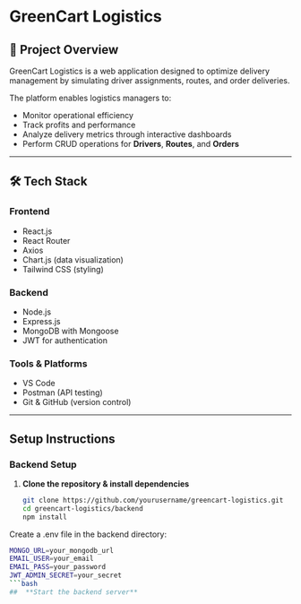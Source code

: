 # GreenCart Logistics

## 📌 Project Overview
GreenCart Logistics is a web application designed to optimize delivery management by simulating driver assignments, routes, and order deliveries.  

The platform enables logistics managers to:
- Monitor operational efficiency
- Track profits and performance
- Analyze delivery metrics through interactive dashboards
- Perform CRUD operations for **Drivers**, **Routes**, and **Orders**

---

## 🛠 Tech Stack

### **Frontend**
- React.js
- React Router
- Axios
- Chart.js (data visualization)
- Tailwind CSS (styling)

### **Backend**
- Node.js
- Express.js
- MongoDB with Mongoose
- JWT for authentication

### **Tools & Platforms**
- VS Code
- Postman (API testing)
- Git & GitHub (version control)

---

##  Setup Instructions

### **Backend Setup**
1. **Clone the repository & install dependencies**
   ```bash
   git clone https://github.com/yourusername/greencart-logistics.git
   cd greencart-logistics/backend
   npm install


Create a .env file in the backend directory:
```bash
MONGO_URL=your_mongodb_url
EMAIL_USER=your_email
EMAIL_PASS=your_password
JWT_ADMIN_SECRET=your_secret
```bash
##  **Start the backend server**


